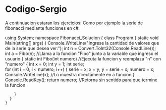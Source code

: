 # Codigo-Sergio
A continuacion estaran los ejercicios:
Como por ejemplo la serie de fibonacci mediante funciones en c#.

using System;
namespace Fibonacci_Solucion
{
    class Program
    {
        static void Main(string[] args)
        {
            Console.WriteLine("Ingrese la cantidad de valores que de la serie que desea ver:");
            int n = Convert.ToInt32(Console.ReadLine());
            int a = Fibo(n);   //Llama a la funcion "Fibo" junto a la variable que ingreso el usuario
        }
        static int Fibo(int numero)  //Ejecuta la funcion y reemplaza "n" con "numero"
        {
            int x = 0;
            int y = 1;
            int serie;   
            for (int i = 0; i < numero; i++)
            {
                serie = x;
                x = y;
                y = serie + x;
                numero = x;
                Console.WriteLine(x);  //Lo muestra directamente en a funcion
            }
            Console.ReadKey();
            return numero;     //Retorna sin sentido para que termine la funcion
          
        }
      }
    }
